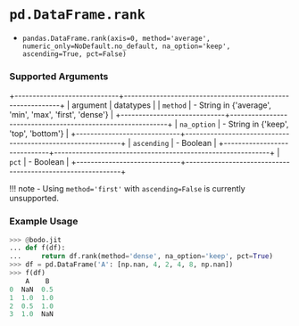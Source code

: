 # `pd.DataFrame.rank`

-  `pandas.DataFrame.rank(axis=0, method='average', numeric_only=NoDefault.no_default, na_option='keep', ascending=True, pct=False)`

### Supported Arguments

+-----------------------------+------------------------------------------------------------+
| argument                    | datatypes                                                  |
| `method`                    | -   String in {'average', 'min', 'max', 'first', 'dense'}  |
+-----------------------------+------------------------------------------------------------+
| `na_option`                 | -   String in {'keep', 'top', 'bottom'}                    |
+-----------------------------+------------------------------------------------------------+
| `ascending`                 | -   Boolean                                                |
+-----------------------------+------------------------------------------------------------+
| `pct`                       | -   Boolean                                                |
+-----------------------------+------------------------------------------------------------+

!!! note
    - Using `method='first'`  with `ascending=False` is currently unsupported.

### Example Usage

``` py
>>> @bodo.jit
... def f(df):
...     return df.rank(method='dense', na_option='keep', pct=True)
>>> df = pd.DataFrame('A': [np.nan, 4, 2, 4, 8, np.nan])
>>> f(df)
    A    B
0  NaN  0.5
1  1.0  1.0
2  0.5  1.0
3  1.0  NaN
```

